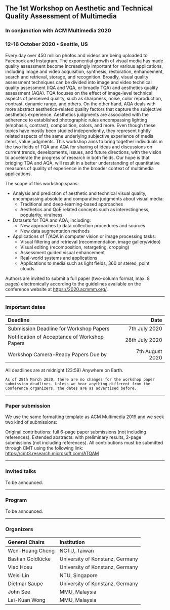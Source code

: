 ## The 1st Workshop on Aesthetic and Technical Quality Assessment of Multimedia

### In conjunction with ACM Multimedia 2020
### 12-16 October 2020 • Seattle, US

Every day over 450 million photos and videos are being uploaded to Facebook and Instagram. The exponential growth of visual media has made quality assessment become increasingly important for various applications, including image and video acquisition, synthesis, restoration, enhancement, search and retrieval, storage, and recognition. Broadly, visual quality assessment techniques can be divided into image and video technical quality assessment (IQA and VQA, or broadly TQA) and aesthetics quality assessment (AQA). TQA focuses on the effect of image-level technical aspects of perceived quality, such as sharpness, noise, color reproduction, contrast, dynamic range, and others. On the other hand, AQA deals with more abstract aesthetics-related quality factors that capture the subjective aesthetics experience. Aesthetics judgments are associated with the adherence to established photographic rules encompassing lighting (emphasis, contrast), composition, colors, and more. Even though these topics have mostly been studied independently, they represent tightly related aspects of the same underlying subjective experience of media items, value judgments. This workshop aims to bring together individuals in the two fields of TQA and AQA for sharing of ideas and discussions on current trends, developments, issues, and future directions, with the vision to accelerate the progress of research in both fields. Our hope is that bridging TQA and AQA, will result in a better understanding of quantitative measures of quality of experience in the broader context of multimedia applications.

The scope of this workshop spans:
* Analysis and prediction of aesthetic and technical visual quality, encompassing absolute and comparative judgments about visual media:
  * Traditional and deep-learning-based approaches
  * Aesthetics and QoE related concepts such as interestingness, popularity, viralness
* Datasets for TQA and AQA, including:
  * New approaches to data collection procedures and sources
  * New data augmentation methods	
* Applications of T/AQA in computer vision or image processing tasks:
  * Visual filtering and retrieval (recommendation, image gallery/video)
  * Visual editing (recomposition, retargeting, cropping)
  * Assessment guided visual enhancement
  * Real-world systems and applications
  * Applications to media such as light fields, 360 or stereo, point clouds.
 
Authors are invited to submit a full paper (two-column format, max. 8 pages) electronically according to the guidelines available on the conference website at https://2020.acmmm.org/.

---

### Important dates

| Deadline | Date |
| :--- |---: |
| Submission Deadline for Workshop Papers       |  7th July 2020   |
| Notification of Acceptance of Workshop Papers | 28th July 2020   |
| Workshop Camera-Ready Papers Due by           |  7th August 2020 |

All deadlines are at midnight (23:59) Anywhere on Earth.

```
As of 28th March 2020, there are no changes for the workshop paper submission deadlines. Unless we hear anything different from the Conference organizers, the dates are as advertised before.
```

---

### Paper submission

We use the same formatting template as ACM Multimedia 2019 and we seek two kind of submissions:

Original contributions: full 6-page paper submissions (not including references).
Extended abstracts: with preliminary results, 2-page submissions (not including references).
All contributions must be submitted through CMT using the following link: https://cmt3.research.microsoft.com/ATQAM

---

### Invited talks

To be announced.

---

### Program

To be announced.

---

### Organizers

| General Chairs | Institution |
| :--- | :--- |
| Wen-Huang Cheng | NCTU, Taiwan|
| Bastian Goldlücke | University of Konstanz, Germany|
| Vlad Hosu | University of Konstanz, Germany|
| Weisi Lin | NTU, Singapore|
| Dietmar Saupe | University of Konstanz, Germany|
| John See | MMU, Malaysia|
| Lai-Kuan Wong | MMU, Malaysia|


